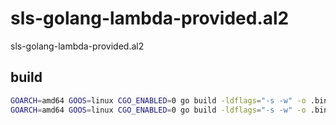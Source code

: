 # sls-golang-lambda-provided.al2
sls-golang-lambda-provided.al2

## build
```bash
GOARCH=amd64 GOOS=linux CGO_ENABLED=0 go build -ldflags="-s -w" -o .bin/hello-world/bootstrap src/hello-world/main.go
GOARCH=amd64 GOOS=linux CGO_ENABLED=0 go build -ldflags="-s -w" -o .bin/hello-world2/bootstrap src/hello-world2/main.go
```
